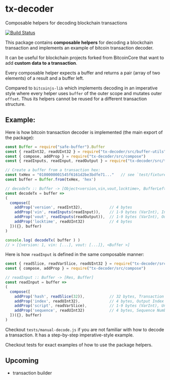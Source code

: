 # tx-decoder
Composable helpers for decoding blockchain transactions

[![Build Status](https://travis-ci.org/ilyavf/tx-decoder.png?branch=master)](https://travis-ci.org/ilyavf/tx-decoder)

This package contains **composable helpers** for decoding a blockchain transaction and implements an example of bitcoin transaction decoder.

It can be useful for blockchain projects forked from BitcoinCore that want to add **custom data to a transaction**.

Every composable helper expects a buffer and returns a pair (array of two elements) of a result and a buffer left.

Compared to `bitcoinjs-lib` which implements decoding in an imperative style where every helper uses `buffer`
of the outer scope and mutates outer `offset`. Thus its helpers cannot be reused for a different transaction structure.

## Example:

Here is how bitcoin transaction decoder is implemented (the main export of the package):
```javascript
const Buffer = require("safe-buffer").Buffer
const { readInt32, readUInt32 } = require("tx-decoder/src/buffer-utils")
const { compose, addProp } = require("tx-decoder/src/compose")
const { readInputs, readInput, readOutput } = require("tx-decoder/src/tx-decoder")

// Create a buffer from a transaction hex:
const txHex = "0100000001545f6161d2be3bdfe71..."   // see `test/fixture.js` for a full tx example
const buffer = Buffer.from(txHex, 'hex')

// decodeTx :: Buffer -> [Object<version,vin,vout,locktime>, BufferLeft]
const decodeTx = buffer =>
(
  compose([
    addProp('version', readInt32),            // 4 bytes
    addProp('vin', readInputs(readInput)),    // 1-9 bytes (VarInt), Input counter; Variable, Inputs
    addProp('vout', readInputs(readOutput)),  // 1-9 bytes (VarInt), Output counter; Variable, Outputs
    addProp('locktime', readUInt32)           // 4 bytes
  ])({}, buffer)
)

console.log( decodeTx( buffer ) )
// > [{version: 1, vin: [...], vout: [...]}, <Buffer >]
```

Here is how `readInput` is defined in the same composable manner:
```javascript
const { readSlice, readVarSlice, readUInt32 } = require("tx-decoder/src/buffer-utils")
const { compose, addProp } = require("tx-decoder/src/compose")

// readInput :: Buffer -> [Res, Buffer]
const readInput = buffer =>
(
  compose([
    addProp('hash', readSlice(32)),           // 32 bytes, Transaction Hash
    addProp('index', readUInt32),             // 4 bytes, Output Index
    addProp('script', readVarSlice),          // 1-9 bytes (VarInt), Unlocking-Script Size; Variable, Unlocking-Script
    addProp('sequence', readUInt32)           // 4 bytes, Sequence Number
  ])({}, buffer)
)
```

Checkout `tests/manual-decode.js` if you are not familiar with how to decode a transaction. It has a step-by-step imperative-style example.

Checkout tests for exact examples of how to use the package helpers.

## Upcoming

- transaction builder